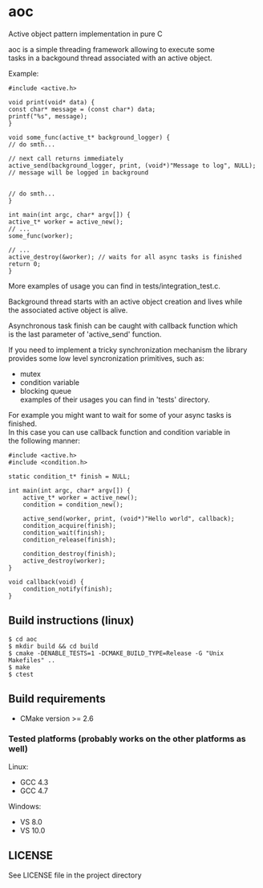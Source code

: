 aoc
===

Active object pattern implementation in pure C

aoc is a simple threading framework allowing to execute some  
tasks in a backgound thread associated with an active object.

Example:

    #include <active.h>

    void print(void* data) {
	const char* message = (const char*) data;
	printf("%s", message);
    }

    void some_func(active_t* background_logger) {
	// do smth...    

	// next call returns immediately
	active_send(background_logger, print, (void*)"Message to log", NULL); // message will be logged in background
	

	// do smth...
    }

    int main(int argc, char* argv[]) {
	active_t* worker = active_new();
	// ... 
	some_func(worker);

	// ...
	active_destroy(&worker); // waits for all async tasks is finished
	return 0;
    }

More examples of usage you can find in tests/integration_test.c.

Background thread starts with an active object creation and lives while  
the associated active object is alive.

Asynchronous task finish can be caught with callback function which  
is the last parameter of 'active_send' function.

If you need to implement a tricky synchronization mechanism the library  
provides some low level syncronization primitives, such as:
- mutex
- condition variable
- blocking queue  
examples of their usages you can find in 'tests' directory.

For example you might want to wait for some of your async tasks is finished.  
In this case you can use callback function and condition variable in  
the following manner:

    #include <active.h>
    #include <condition.h>

    static condition_t* finish = NULL;

    int main(int argc, char* argv[]) {
        active_t* worker = active_new();
        condition = condition_new();

        active_send(worker, print, (void*)"Hello world", callback);
        condition_acquire(finish);
        condition_wait(finish);
        condition_release(finish);

        condition_destroy(finish);
        active_destroy(worker);
    }

    void callback(void) {
        condition_notify(finish);
    }

Build instructions (linux)
--------------------------

    $ cd aoc
    $ mkdir build && cd build
    $ cmake -DENABLE_TESTS=1 -DCMAKE_BUILD_TYPE=Release -G "Unix Makefiles" ..
    $ make
    $ ctest

Build requirements
------------------
- CMake version >= 2.6

### Tested platforms (probably works on the other platforms as well)

Linux:  

- GCC 4.3
- GCC 4.7

Windows:  

- VS 8.0
- VS 10.0

LICENSE
-------
See LICENSE file in the project directory